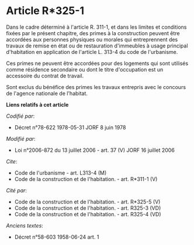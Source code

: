 # Article R*325-1

Dans le cadre déterminé à l'article R. 311-1, et dans les limites et conditions fixées par le présent chapitre, des primes à
la construction peuvent être accordées aux personnes physiques ou morales qui entreprennent des travaux de remise en état ou
de restauration d'immeubles à usage principal d'habitation en application de l'article L. 313-4 du code de l'urbanisme. 

Ces primes ne peuvent être accordées pour des logements qui sont utilisés comme résidence secondaire ou dont le titre
d'occupation est un accessoire du contrat de travail. 

Sont exclus du bénéfice des primes les travaux entrepris avec le concours de l'agence nationale de l'habitat.

**Liens relatifs à cet article**

_Codifié par_:

  - Décret n°78-622 1978-05-31 JORF 8 juin 1978

_Modifié par_:

  - Loi n°2006-872 du 13 juillet 2006 - art. 37 (V) JORF 16 juillet 2006

_Cite_:

  - Code de l'urbanisme - art. L313-4 (M)
  - Code de la construction et de l'habitation. - art. R*311-1 (V)

_Cité par_:

  - Code de la construction et de l'habitation. - art. R*325-5 (V)
  - Code de la construction et de l'habitation. - art. R325-3 (VD)
  - Code de la construction et de l'habitation. - art. R325-4 (VD)

_Anciens textes_:

  - Décret n°58-603 1958-06-24 art. 1
